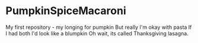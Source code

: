 # PumpkinSpiceMacaroni
My first repository - my longing for pumpkin
But really I'm okay with pasta
If I had both I'd look like a blumpkin
Oh wait, its called Thanksgiving lasagna.
